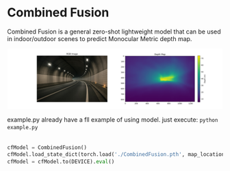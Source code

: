# Combined Fusion
Combined Fusion is a general zero-shot lightweight model that can be used in indoor/outdoor scenes to predict Monocular Metric depth map. 


![tunnel](./assets/pred.svg)

example.py already have a fll example of using model. just execute: `python example.py`

```python

cfModel = CombinedFusion()
cfModel.load_state_dict(torch.load('./CombinedFusion.pth', map_location='cpu'))
cfModel = cfModel.to(DEVICE).eval()
```